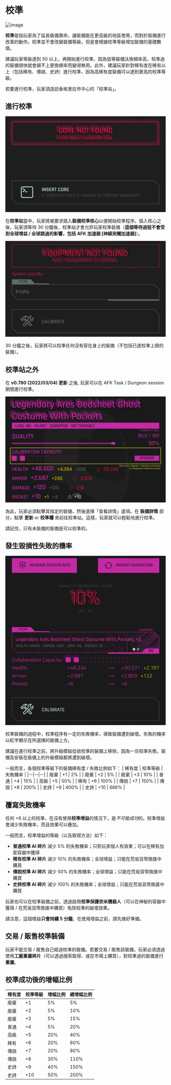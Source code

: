 # 校準
![image](https://github.com/DexterHuang/CyberCodeOnline/assets/18545294/84a0f895-5a3e-4648-b93d-375ae1a469c2)

**校準**是指玩家為了延長裝備壽命，讓裝備能在更高級的地區使用，而對於裝備進行改善的動作。校準並不會改變裝備等級，但是會根據校準等級增加裝備的基礎數值。

建議玩家等級達到 50 以上，再開始進行校準，因為低等裝備汰換頻率高，校準過的裝備很快就會跟不上更換頻率而變得無用。此外，建議玩家針對稀有度在稀有以上（包括稀有、傳說、史詩）進行校準，因為高稀有度裝備可以達到更高的校準等級。

若要進行校準，玩家須造訪香格里拉市中心的「校準站」。

## 進行校準
![CalibrationStation2](/resources/mobile-tutorial/CalibrationStation2.png)

在**校準站**當中，玩家將被要求插入**裝備校準核心**以便開始校準程序。插入核心之後，玩家須等待 30 分鐘後，校準站才會允許玩家校準裝備（**這個等待過程不會受到全球增益 / 全球跳過的影響，包括 AFK 加速器 [神經突觸加速器]**）。

![CalibrationStation3](/resources/mobile-tutorial/CalibrationStation3.png)

30 分鐘之後，玩家將可以校準任何沒有穿在身上的裝備（不包括已達校準上限的裝備）。

## 校準站之外

在 **v0.780 (2022/03/04) 更新** 之後, 玩家可以在 AFK Task / Dungeon session 期間進行校準。 

![CalibrationStationAlt](/resources/mobile-tutorial/CalibrationStationAlt.png)

為此，玩家必須點擊其指定的裝備，然後選擇「查看詳情」選項。在 **裝備詳情** 部分，點擊 **更新** or **校準欄** 來前往校準站。這樣，玩家就可以輕鬆地進行校準。

請記住，只有未裝備的裝備是可以校準的。

## 發生毀損性失敗的機率

![CalibrationStation4](/resources/mobile-tutorial/CalibrationStation4.png)

校準裝備的過程中，校準程序有一定的失敗機率，導致裝備遭到破壞。失敗的機率以紅字顯示在所選擇的裝備上方。

建議在進行校準之前，將升級模組從欲校準的裝備上移除，因為一旦校準失敗，裝備及安裝在裝備上的升級模組都將遭到破壞。

一般而言，各個校準等級下的裝備稀有度 / 失敗比例如下：
| 稀有度 | 校準等級 | 失敗機率 |
|--|--|--|
| 廢棄 | +1 | 2% |
| 廢棄 | +2 | 5% |
| 廢棄 | +3 | 10% |
| 普通 | +4 | 15% |
| 高級 | +5 | 50% |
| 稀有 | +6 | 100% |
| 傳說 | +7 | 150% |
| 傳說 | +8 | 200% |
| 史詩 | +9 | 400% |
| 史詩 | +10 | 666% |

## 覆寫失敗機率
任何 +6 以上的校準，在沒有使用**校準增益**的情況下，是*不可能成功*的。校準增益會減少失敗機率，而且效果可以疊加。

一般而言，校準增益的等級（以及取得方法）如下：
- **普通校準 AI 碎片** 減少 5% 的失敗機率；只對玩家個人有效果；可以在稀有加密容器中獲得
- **稀有校準 AI 碎片** 減少 10% 的失敗機率；全球增益；只能在荒坂貨幣換匯中購買
- **傳說校準 AI 碎片** 減少 50% 的失敗機率；全球增益；只能在荒坂貨幣換匯中購買
- **史詩校準 AI 碎片** 減少 100% 的失敗機率；全球增益；只能在荒坂貨幣換匯中購買 

玩家也可以在校準裝備之前，透過啟用**校準保護奈米機器人**（可以在神秘的容器中獲得 / 在荒坂貨幣換匯中購買）免除校準的破壞效果。

請注意，這個增益**只會持續 5 分鐘**。在使用增益之前，請先做好準備。

##  交易 / 販售校準裝備 
玩家不能交易 / 販售自己經過校準的裝備。若要交易 / 販售該裝備，玩家必須透過使用**工廠重置碎片**（可以透過搜索取得、或在市場上購買），對校準過的裝備進行**重置**。

## 校準成功後的增幅比例

| 稀有度 | 校準等級 | 增幅比例 | 總增幅比例 |
|--|--|--|--|
| 廢棄 | +1 | 5% | 5% |
| 廢棄 | +2 | 5% | 10% |
| 廢棄 | +3 | 5% | 15% |
| 普通 | +4 | 5% | 20% |
| 高級 | +5 | 20% | 40% |
| 稀有 | +6 | 20% | 60% |
| 傳說 | +7 | 20% | 80% |
| 傳說 | +8 | 30% | 110% |
| 史詩 | +9 | 40% | 150% |
| 史詩 | +10 | 50% | 200% |
